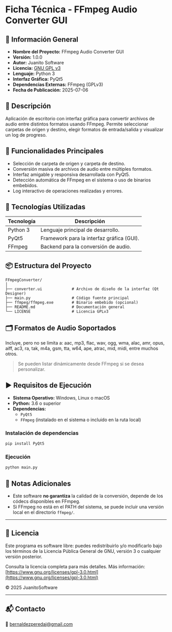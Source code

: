 # Ficha Técnica - FFmpeg Audio Converter GUI

## 🧾 Información General

- **Nombre del Proyecto:** FFmpeg Audio Converter GUI
- **Versión:** 1.0.0
- **Autor:** Juanito Software
- **Licencia:** [GNU GPL v3](https://www.gnu.org/licenses/gpl-3.0.html)
- **Lenguaje:** Python 3
- **Interfaz Gráfica:** PyQt5
- **Dependencias Externas:** FFmpeg (GPLv3)
- **Fecha de Publicación:** 2025-07-06

## 📝 Descripción

Aplicación de escritorio con interfaz gráfica para convertir archivos de audio entre distintos formatos usando FFmpeg. Permite seleccionar carpetas de origen y destino, elegir formatos de entrada/salida y visualizar un log de progreso.

## 🎯 Funcionalidades Principales

- Selección de carpeta de origen y carpeta de destino.
- Conversión masiva de archivos de audio entre múltiples formatos.
- Interfaz amigable y responsiva desarrollada con PyQt5.
- Detección automática de FFmpeg en el sistema o uso de binarios embebidos.
- Log interactivo de operaciones realizadas y errores.

## 🔧 Tecnologías Utilizadas

| Tecnología | Descripción |
|------------|-------------|
| Python 3   | Lenguaje principal de desarrollo. |
| PyQt5      | Framework para la interfaz gráfica (GUI). |
| FFmpeg     | Backend para la conversión de audio. |

## 📦 Estructura del Proyecto

```
FFmpegConverter/
│
├── converter.ui             # Archivo de diseño de la interfaz (Qt Designer)
├── main.py                  # Código fuente principal
├── ffmpeg/ffmpeg.exe        # Binario embebido (opcional)
├── README.md                # Documentación general
└── LICENSE                  # Licencia GPLv3
```

## 🗂️ Formatos de Audio Soportados

Incluye, pero no se limita a:
aac, mp3, flac, wav, ogg, wma, alac, amr, opus, aiff, ac3, ra, tak, m4a, gsm, tta, w64, ape, atrac, mid, midi, entre muchos otros.

> Se pueden listar dinámicamente desde FFmpeg si se desea personalizar.

## ▶️ Requisitos de Ejecución

- **Sistema Operativo:** Windows, Linux o macOS
- **Python:** 3.6 o superior
- **Dependencias:**
  - `PyQt5`
  - `FFmpeg` (instalado en el sistema o incluido en la ruta local)

### Instalación de dependencias

```bash
pip install PyQt5
```

### Ejecución

```bash
python main.py
```

## 📌 Notas Adicionales

- Este software **no garantiza** la calidad de la conversión, depende de los códecs disponibles en FFmpeg.
- Si FFmpeg no está en el PATH del sistema, se puede incluir una versión local en el directorio `ffmpeg/`.

---

## 📃 Licencia

Este programa es software libre: puedes redistribuirlo y/o modificarlo bajo los términos de la Licencia Pública General de GNU, versión 3 o cualquier versión posterior.

Consulta la licencia completa para más detalles.
Más información: [https://www.gnu.org/licenses/gpl-3.0.html](https://www.gnu.org/licenses/gpl-3.0.html)

© 2025 JuanitoSoftware

---

## 📬 Contacto

📧 bernaldezperedaj@gmail.com
